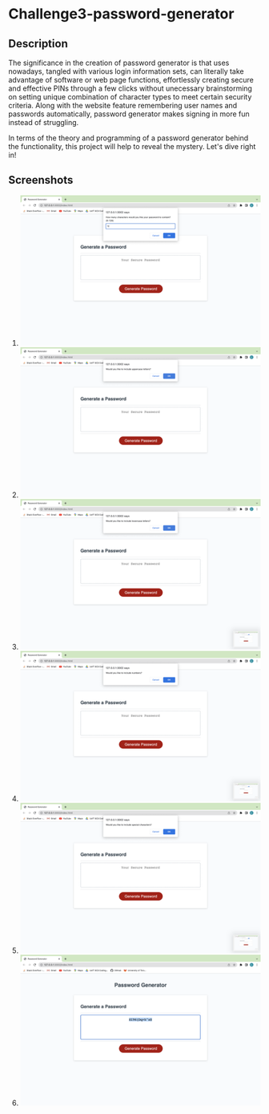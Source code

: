 # Challenge3-password-generator

## Description

The significance in the creation of password generator is that uses nowadays, tangled with various login information sets, can literally take advantage of software or web page functions, effortlessly creating secure and effective PINs through a few clicks without unecessary brainstorming on setting unique combination of character types to meet certain security criteria. Along with the website feature remembering user names and passwords automatically, password generator makes signing in more fun instead of struggling.

In terms of the theory and programming of a password generator behind the functionality, this project will help to reveal the mystery. Let's dive right in!

## Screenshots

1. ![setting length of password](https://raw.githubusercontent.com/LEOoOChang/challenge3-password-generator/8aed9b410ce7fa5fe00fac23713847b74f03d9f1/Assets/Screenshot%202023-05-07%20at%204.50.53%20PM.png)
2. ![whether or not adding uppercase letters](https://raw.githubusercontent.com/LEOoOChang/challenge3-password-generator/8aed9b410ce7fa5fe00fac23713847b74f03d9f1/Assets/Screenshot%202023-05-07%20at%204.51.06%20PM.png)
3. ![whether or not adding lowercase letters](https://raw.githubusercontent.com/LEOoOChang/challenge3-password-generator/8aed9b410ce7fa5fe00fac23713847b74f03d9f1/Assets/Screenshot%202023-05-07%20at%204.51.12%20PM.png)
4. ![whether or not adding numbers](https://raw.githubusercontent.com/LEOoOChang/challenge3-password-generator/8aed9b410ce7fa5fe00fac23713847b74f03d9f1/Assets/Screenshot%202023-05-07%20at%204.51.16%20PM.png)
5. ![whether or not adding special characters](https://raw.githubusercontent.com/LEOoOChang/challenge3-password-generator/8aed9b410ce7fa5fe00fac23713847b74f03d9f1/Assets/Screenshot%202023-05-07%20at%204.51.19%20PM.png)
6. ![password generated](https://raw.githubusercontent.com/LEOoOChang/challenge3-password-generator/8aed9b410ce7fa5fe00fac23713847b74f03d9f1/Assets/Screenshot%202023-05-07%20at%204.51.32%20PM.png)